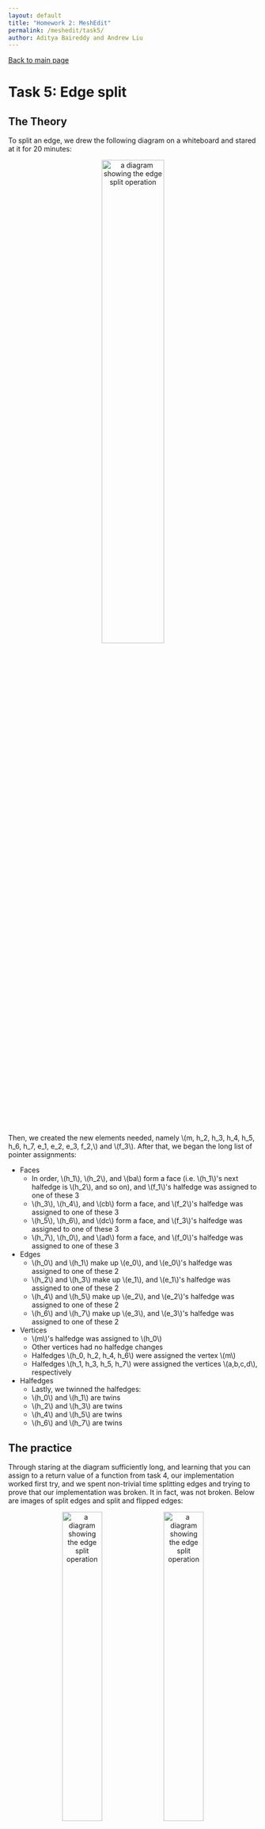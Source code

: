 ```yaml
---
layout: default
title: "Homework 2: MeshEdit"
permalink: /meshedit/task5/
author: Aditya Baireddy and Andrew Liu
---
```

[Back to main page]({{site.baseurl}}/meshedit)
# Task 5: Edge split
## The Theory

To split an edge, we drew the following diagram on a whiteboard and stared at it for 20 minutes:

<p style = "text-align:center">
	<img src="./edge_split.png" alt="a diagram showing the edge split operation" width="50%" style="text-align:center"/>
</p>

Then, we created the new elements needed, namely \\(m, h_2, h_3, h_4, h_5, h_6, h_7, e_1, e_2, e_3, f_2,\\) and \\(f_3\\). After that, we began the long list of pointer assignments:

- Faces
	- In order, \\(h_1\\), \\(h_2\\), and \\(ba\\) form a face (i.e. \\(h_1\\)'s next halfedge is \\(h_2\\), and so on), and \\(f_1\\)'s halfedge was assigned to one of these 3
	- \\(h_3\\), \\(h_4\\), and \\(cb\\) form a face, and \\(f_2\\)'s halfedge was assigned to one of these 3
	- \\(h_5\\), \\(h_6\\), and \\(dc\\) form a face, and \\(f_3\\)'s halfedge was assigned to one of these 3
	- \\(h_7\\), \\(h_0\\), and \\(ad\\) form a face, and \\(f_0\\)'s halfedge was assigned to one of these 3
- Edges
	- \\(h_0\\) and \\(h_1\\) make up \\(e_0\\), and \\(e_0\\)'s halfedge was assigned to one of these 2
	- \\(h_2\\) and \\(h_3\\) make up \\(e_1\\), and \\(e_1\\)'s halfedge was assigned to one of these 2
	- \\(h_4\\) and \\(h_5\\) make up \\(e_2\\), and \\(e_2\\)'s halfedge was assigned to one of these 2
	- \\(h_6\\) and \\(h_7\\) make up \\(e_3\\), and \\(e_3\\)'s halfedge was assigned to one of these 2
- Vertices
	- \\(m\\)'s halfedge was assigned to \\(h_0\\)
	- Other vertices had no halfedge changes
	- Halfedges \\(h_0, h_2, h_4, h_6\\) were assigned the vertex \\(m\\)
	- Halfedges \\(h_1, h_3, h_5, h_7\\) were assigned the vertices \\(a,b,c,d\\), respectively
- Halfedges 
	- Lastly, we twinned the halfedges: 
	- \\(h_0\\) and \\(h_1\\) are twins
	- \\(h_2\\) and \\(h_3\\) are twins
	- \\(h_4\\) and \\(h_5\\) are twins
	- \\(h_6\\) and \\(h_7\\) are twins

## The practice

Through staring at the diagram sufficiently long, and learning that you can assign to a return value of a function from task 4, our implementation worked first try, and we spent non-trivial time splitting edges and trying to prove that our implementation was broken. It in fact, was not broken. Below are images of split edges and split and flipped edges:

<p style = "text-align:center">
	<img src="./split.png" alt="a diagram showing the edge split operation" width="40%" style="text-align:center"/>
	<img src="./split-flip.png" alt="a diagram showing the edge split operation" width="40%" style="text-align:center"/>
</p>